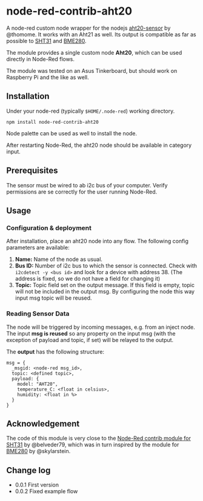 # node-red-contrib-aht20

A node-red custom node wrapper for the nodejs [aht20-sensor](https://github.com/thomome/aht20-sensor) by @thomome. It works with an Aht21 as well. Its output is compatible as far as possible to [SHT31](https://github.com/belveder79/node-red-contrib-sht31) and [BME280](https://github.com/ludiazv/node-red-contrib-bme280).

The module provides a single custom node __Aht20__, which can be used directly in Node-Red flows.

The module was tested on an Asus Tinkerboard, but should work on Raspberry Pi and the like as well.


## Installation

Under your node-red (typically ``$HOME/.node-red``) working directory.

``
npm install node-red-contrib-aht20
``

Node palette can be used as well to install the node.

After restarting Node-Red, the aht20 node should be available in category input.

## Prerequisites

The sensor must be wired to ab i2c bus of your computer. Verify permissions are se correctly for the user running Node-Red.

## Usage

### Configuration & deployment
After installation, place an aht20 node into any flow. The following config parameters are available:

1. __Name:__  Name of the node as usual.
2. __Bus ID:__ Number of i2c bus to which the sensor is connected. Check with `i2cdetect -y <bus id>` and look for a device with address 38. (The address is fixed, so we do not have a field for changing it)
3. __Topic:__ Topic field set on the output message. If this field is empty, topic will not be included in the output msg. By configuring the node this way input msg topic will be reused.

### Reading Sensor Data
The node will be triggered by incoming messages, e.g. from an inject node. The input __msg is reused__ so any property on the input msg (with the exception of payload and topic, if set) will be relayed to the output.

The __output__ has the following structure:

```
msg = {
  _msgid: <node-red msg_id>,
  topic: <defined topic>,
  payload: {
    model: "AHT20",
    temperature_C: <float in celsius>,
    humidity: <float in %>
  }
}
```

## Acknowledgement

The code of this module is very close to the [Node-Red contrib module for SHT31](https://github.com/belveder79/node-red-contrib-sht31) by @belveder79, which was in turn inspired by the module for [BME280](https://github.com/ludiazv/node-red-contrib-bme280) by @skylarstein.

## Change log

* 0.0.1 First version
* 0.0.2 Fixed example flow
